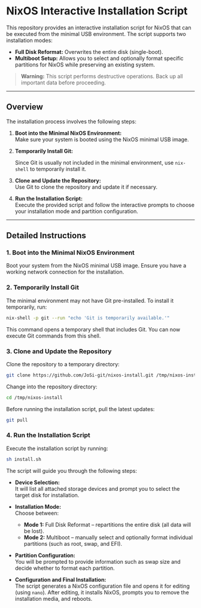 # NixOS Interactive Installation Script

This repository provides an interactive installation script for NixOS that can be executed from the minimal USB environment. The script supports two installation modes:

- **Full Disk Reformat:** Overwrites the entire disk (single-boot).
- **Multiboot Setup:** Allows you to select and optionally format specific partitions for NixOS while preserving an existing system.

> **Warning:** This script performs destructive operations. Back up all important data before proceeding.

---

## Overview

The installation process involves the following steps:

1. **Boot into the Minimal NixOS Environment:**  
   Make sure your system is booted using the NixOS minimal USB image.

2. **Temporarily Install Git:**  

   Since Git is usually not included in the minimal environment, use `nix-shell` to temporarily install it.

3. **Clone and Update the Repository:**  
   Use Git to clone the repository and update it if necessary.

4. **Run the Installation Script:**  
   Execute the provided script and follow the interactive prompts to choose your installation mode and partition configuration.

---

## Detailed Instructions

### 1. Boot into the Minimal NixOS Environment

Boot your system from the NixOS minimal USB image. Ensure you have a working network connection for the installation.

### 2. Temporarily Install Git

The minimal environment may not have Git pre-installed. To install it temporarily, run:

```sh
nix-shell -p git --run "echo 'Git is temporarily available.'"
```

This command opens a temporary shell that includes Git. You can now execute Git commands from this shell.

### 3. Clone and Update the Repository

Clone the repository to a temporary directory:

```sh
git clone https://github.com/JoSi-git/nixos-install.git /tmp/nixos-install
```

Change into the repository directory:

```sh
cd /tmp/nixos-install
```

Before running the installation script, pull the latest updates:

```sh
git pull
```

### 4. Run the Installation Script

Execute the installation script by running:

```sh
sh install.sh
```

The script will guide you through the following steps:

- **Device Selection:**  
  It will list all attached storage devices and prompt you to select the target disk for installation.

- **Installation Mode:**  
  Choose between:
  - **Mode 1:** Full Disk Reformat – repartitions the entire disk (all data will be lost).
  - **Mode 2:** Multiboot – manually select and optionally format individual partitions (such as root, swap, and EFI).

- **Partition Configuration:**  
  You will be prompted to provide information such as swap size and decide whether to format each partition.

- **Configuration and Final Installation:**  
  The script generates a NixOS configuration file and opens it for editing (using `nano`). After editing, it installs NixOS, prompts you to remove the installation media, and reboots.
